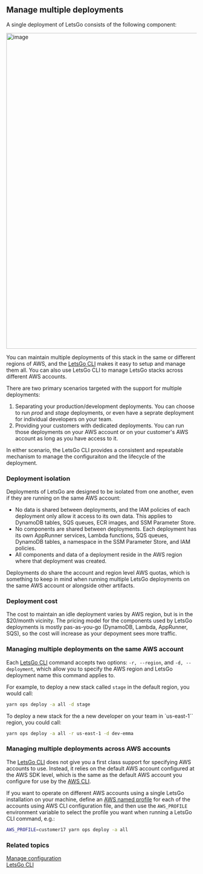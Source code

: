 ## Manage multiple deployments

A single deployment of LetsGo consists of the following component:

<img width="837" alt="image" src="https://github.com/tjanczuk/letsgo/assets/822369/f7fe2317-d7de-4698-b093-416a52a1a145">

You can maintain multiple deployments of this stack in the same or different regions of AWS, and the [LetsGo CLI](../reference/letsgo-cli.md) makes it easy to setup and manage them all. You can also use LetsGo CLI to manage LetsGo stacks across different AWS accounts.

There are two primary scenarios targeted with the support for multiple deployments:

1. Separating your production/development deployments. You can choose to run _prod_ and _stage_ deployments, or even have a seprate deployment for individual developers on your team.
1. Providing your customers with dedicated deployments. You can run those deployments on your AWS account or on your customer's AWS account as long as you have access to it.

In either scenario, the LetsGo CLI provides a consistent and repeatable mechanism to manage the configuraiton and the lifecycle of the deployment.

### Deployment isolation

Deployments of LetsGo are designed to be isolated from one another, even if they are running on the same AWS account:

- No data is shared between deployments, and the IAM policies of each deployment only allow it access to its own data. This applies to DynamoDB tables, SQS queues, ECR images, and SSM Parameter Store.
- No components are shared between deployments. Each deployment has its own AppRunner services, Lambda functions, SQS queues, DynamoDB tables, a namespace in the SSM Parameter Store, and IAM policies.
- All components and data of a deployment reside in the AWS region where that deployment was created.

Deployments do share the account and region level AWS quotas, which is something to keep in mind when running multiple LetsGo deployments on the same AWS account or alongside other artifacts.

### Deployment cost

The cost to maintain an idle deployment varies by AWS region, but is in the $20/month vicinity. The pricing model for the components used by LetsGo deployments is mostly pas-as-you-go (DynamoDB, Lambda, AppRunner, SQS), so the cost will increase as your depoyment sees more traffic.

### Managing multiple deployments on the same AWS account

Each [LetsGo CLI](../reference/letsgo-cli.md) command accepts two options: `-r, --region`, and `-d, --deployment`, which allow you to specify the AWS region and LetsGo deployment name this command applies to.

For example, to deploy a new stack called `stage` in the default region, you would call:

```bash
yarn ops deploy -a all -d stage
```

To deploy a new stack for the a new developer on your team in `us-east-1`` region, you could call:

```bash
yarn ops deploy -a all -r us-east-1 -d dev-emma
```

### Managing multiple deployments across AWS accounts

The [LetsGo CLI](../reference/letsgo-cli.md) does not give you a first class support for specifying AWS accounts to use. Instead, it relies on the default AWS account configured at the AWS SDK level, which is the same as the default AWS account you configure for use by the [AWS CLI](https://docs.aws.amazon.com/cli/latest/userguide/cli-configure-files.html#cli-configure-files-using-profiles).

If you want to operate on different AWS accounts using a single LetsGo installation on your machine, define an [AWS named profile](https://docs.aws.amazon.com/cli/latest/userguide/cli-configure-files.html#cli-configure-files-using-profiles) for each of the accounts using AWS CLI configuration file, and then use the `AWS_PROFILE` environment variable to select the profile you want when running a LetsGo CLI command, e.g.:

```bash
AWS_PROFILE=customer17 yarn ops deploy -a all
```

### Related topics

[Manage configuration](./manage-configuration.md)  
[LetsGo CLI](../reference/letsgo-cli.md)
